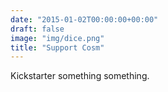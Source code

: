 ```yaml
---
date: "2015-01-02T00:00:00+00:00"
draft: false
image: "img/dice.png"
title: "Support Cosm"
---
```


Kickstarter something something.
